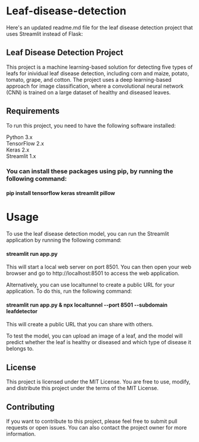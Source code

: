 # Leaf-disease-detection

Here's an updated readme.md file for the leaf disease detection project that uses Streamlit instead of Flask:

## Leaf Disease Detection Project
This project is a machine learning-based solution for detecting five types of leafs for inividual leaf disease detection, including corn and maize, potato, tomato, grape, and cotton. The project uses a deep learning-based approach for image classification, where a convolutional neural network (CNN) is trained on a large dataset of healthy and diseased leaves.

## Requirements
To run this project, you need to have the following software installed:

Python 3.x<br>
TensorFlow 2.x<br>
Keras 2.x<br>
Streamlit 1.x<br>

### You can install these packages using pip, by running the following command:

#### pip install tensorflow keras streamlit pillow<br>

# Usage
To use the leaf disease detection model, you can run the Streamlit application by running the following command:

#### streamlit run app.py<br>
This will start a local web server on port 8501. You can then open your web browser and go to http://localhost:8501 to access the web application.

Alternatively, you can use localtunnel to create a public URL for your application. To do this, run the following command:

#### streamlit run app.py & npx localtunnel --port 8501 --subdomain leafdetector<br>
This will create a public URL that you can share with others.

To test the model, you can upload an image of a leaf, and the model will predict whether the leaf is healthy or diseased and which type of disease it belongs to.

## License
This project is licensed under the MIT License. You are free to use, modify, and distribute this project under the terms of the MIT License.

## Contributing
If you want to contribute to this project, please feel free to submit pull requests or open issues. You can also contact the project owner for more information.
